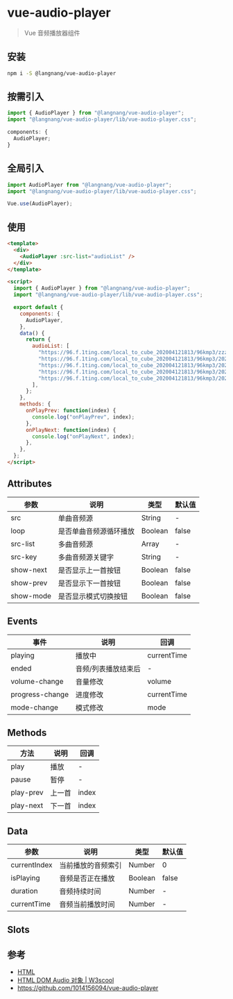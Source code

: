 # vue-audio-player

> Vue 音频播放器组件

## 安装

```bash
npm i -S @langnang/vue-audio-player
```

## 按需引入

```javascript
import { AudioPlayer } from "@langnang/vue-audio-player";
import "@langnang/vue-audio-player/lib/vue-audio-player.css";

components: {
  AudioPlayer;
}
```

## 全局引入

```javascript
import AudioPlayer from "@langnang/vue-audio-player";
import "@langnang/vue-audio-player/lib/vue-audio-player.css";

Vue.use(AudioPlayer);
```

## 使用

```html
<template>
  <div>
    <AudioPlayer :src-list="audioList" />
  </div>
</template>

<script>
  import { AudioPlayer } from "@langnang/vue-audio-player";
  import "@langnang/vue-audio-player/lib/vue-audio-player.css";

  export default {
    components: {
      AudioPlayer,
    },
    data() {
      return {
        audioList: [
          "https://96.f.1ting.com/local_to_cube_202004121813/96kmp3/zzzzzmp3/2015kNov/20X/20m_MingX/01.mp3",
          "https://96.f.1ting.com/local_to_cube_202004121813/96kmp3/2020/08/25/25a_pyc/01.mp3",
          "https://96.f.1ting.com/local_to_cube_202004121813/96kmp3/2020/08/13/13d_jtq/01.mp3",
          "https://96.f.1ting.com/local_to_cube_202004121813/96kmp3/2020/08/13/13s_ylf/01.mp3",
          "https://96.f.1ting.com/local_to_cube_202004121813/96kmp3/2020/08/13/13r_ylf/01.mp3",
        ],
      };
    },
    methods: {
      onPlayPrev: function(index) {
        console.log("onPlayPrev", index);
      },
      onPlayNext: function(index) {
        console.log("onPlayNext", index);
      },
    },
  };
</script>
```

## Attributes

| 参数      | 说明                   | 类型    | 默认值 |
| --------- | ---------------------- | ------- | ------ |
| src       | 单曲音频源             | String  | -      |
| loop      | 是否单曲音频源循环播放 | Boolean | false  |
| src-list  | 多曲音频源             | Array   | -      |
| src-key   | 多曲音频源关键字       | String  | -      |
| show-next | 是否显示上一首按钮     | Boolean | false  |
| show-prev | 是否显示下一首按钮     | Boolean | false  |
| show-mode | 是否显示模式切换按钮   | Boolean | false  |

## Events

| 事件            | 说明                | 回调        |
| --------------- | ------------------- | ----------- |
| playing         | 播放中              | currentTime |
| ended           | 音频/列表播放结束后 | -           |
| volume-change   | 音量修改            | volume      |
| progress-change | 进度修改            | currentTime |
| mode-change     | 模式修改            | mode        |

## Methods

| 方法      | 说明   | 回调  |
| --------- | ------ | ----- |
| play      | 播放   | -     |
| pause     | 暂停   | -     |
| play-prev | 上一首 | index |
| play-next | 下一首 | index |

## Data

| 参数         | 说明               | 类型    | 默认值 |
| ------------ | ------------------ | ------- | ------ |
| currentIndex | 当前播放的音频索引 | Number  | 0      |
| isPlaying    | 音频是否正在播放   | Boolean | false  |
| duration     | 音频持续时间       | Number  | -      |
| currentTime  | 音频当前播放时间   | Number  | -      |

## Slots

## 参考

- [HTML <audio> 标签 | W3school](https://www.w3school.com.cn/tags/tag_audio.asp)
- [HTML DOM Audio 对象 | W3scool](https://www.w3school.com.cn/jsref/dom_obj_audio.asp)
- https://github.com/1014156094/vue-audio-player
